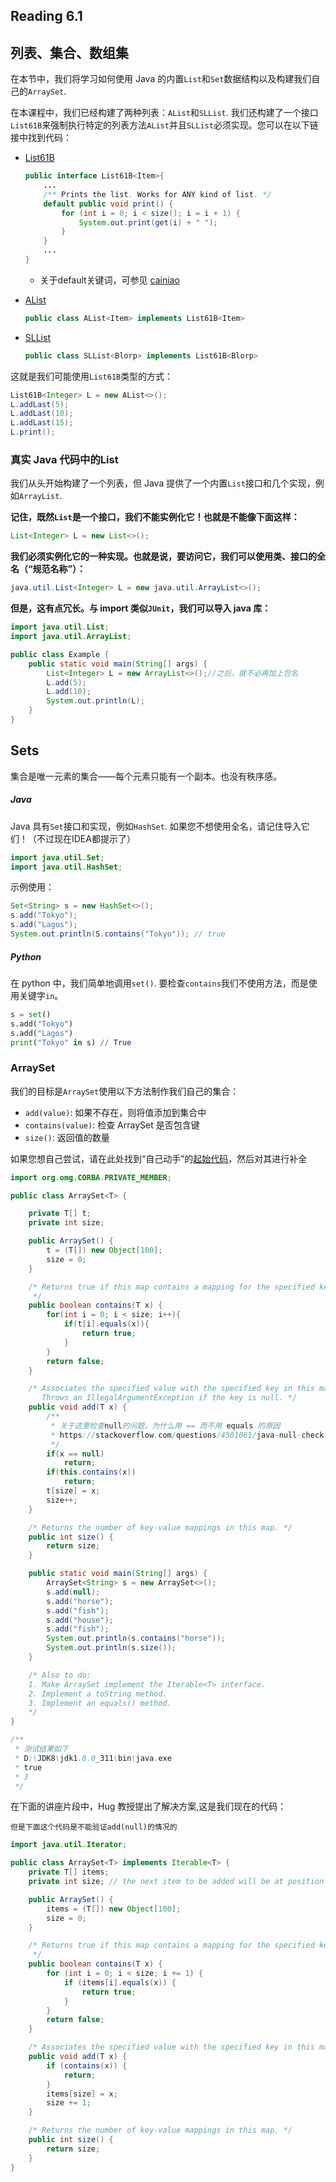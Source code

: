 

## Reading 6.1

## 列表、集合、数组集

在本节中，我们将学习如何使用 Java 的内置`List`和`Set`数据结构以及构建我们自己的`ArraySet`.

在本课程中，我们已经构建了两种列表：`AList`和`SLList`. 我们还构建了一个接口`List61B`来强制执行特定的列表方法`AList`并且`SLList`必须实现。您可以在以下链接中找到代码：

- [List61B](https://github.com/Berkeley-CS61B/lectureCode-sp19/blob/master/inheritance2/List61B.java)

  ```java
  public interface List61B<Item>{
      ...
      /** Prints the list. Works for ANY kind of list. */
      default public void print() {
          for (int i = 0; i < size(); i = i + 1) {
              System.out.print(get(i) + " ");
          }
      }
      ...
  }
  ```

  - 关于default关键词，可参见 [cainiao](https://www.runoob.com/java/java8-default-methods.html)

- [AList](https://github.com/Berkeley-CS61B/lectureCode-sp19/blob/master/inheritance1/AList.java)

  ```java
  public class AList<Item> implements List61B<Item>
  ```

- [SLList](https://github.com/Berkeley-CS61B/lectureCode-sp19/blob/master/inheritance2/SLList.java)

  ```java
  public class SLList<Blorp> implements List61B<Blorp>
  ```

这就是我们可能使用`List61B`类型的方式：

```java
List61B<Integer> L = new AList<>();
L.addLast(5);
L.addLast(10);
L.addLast(15);
L.print();
```

### 真实 Java 代码中的List

我们从头开始构建了一个列表，但 Java 提供了一个内置`List`接口和几个实现，例如`ArrayList`.

**记住，既然`List`是一个接口，我们不能实例化它！也就是不能像下面这样：**

```java
List<Integer> L = new List<>();
```

**我们必须实例化它的一种实现。也就是说，要访问它，我们可以使用类、接口的全名（“规范名称”）：**

```java
java.util.List<Integer> L = new java.util.ArrayList<>();
```

**但是，这有点冗长。与 import 类似`JUnit`，我们可以导入 java 库：**

```java
import java.util.List;
import java.util.ArrayList;

public class Example {
    public static void main(String[] args) {
        List<Integer> L = new ArrayList<>();//之后，就不必再加上包名
        L.add(5);
        L.add(10);
        System.out.println(L);
    }
}
```

## Sets

集合是唯一元素的集合——每个元素只能有一个副本。也没有秩序感。

##### Java

Java 具有`Set`接口和实现，例如`HashSet`. 如果您不想使用全名，请记住导入它们！（不过现在IDEA都提示了）

```java
import java.util.Set;
import java.util.HashSet;
```

示例使用：

```java
Set<String> s = new HashSet<>();
s.add("Tokyo");
s.add("Lagos");
System.out.println(S.contains("Tokyo")); // true
```

##### Python

在 python 中，我们简单地调用`set()`. 要检查`contains`我们不使用方法，而是使用关键字`in`。

```python
s = set()
s.add("Tokyo")
s.add("Lagos")
print("Tokyo" in s) // True
```

### ArraySet

我们的目标是`ArraySet`使用以下方法制作我们自己的集合：

- `add(value)`: 如果不存在，则将值添加到集合中
- `contains(value)`: 检查 ArraySet 是否包含键
- `size()`: 返回值的数量

如果您想自己尝试，请在此处找到“自己动手”的[起始代码](https://github.com/Berkeley-CS61B/lectureCode-sp19/blob/af2325c600010a8894a6ce3a3ccf517547145ec1/exercises/DIY/inheritance4/ArraySet.java)，然后对其进行补全

```java
import org.omg.CORBA.PRIVATE_MEMBER;

public class ArraySet<T> {

    private T[] t;
    private int size;

    public ArraySet() {
        t = (T[]) new Object[100];
        size = 0;
    }

    /* Returns true if this map contains a mapping for the specified key.
     */
    public boolean contains(T x) {
        for(int i = 0; i < size; i++){
            if(t[i].equals(x)){
                return true;
            }
        }
        return false;
    }

    /* Associates the specified value with the specified key in this map.
       Throws an IllegalArgumentException if the key is null. */
    public void add(T x) {
        /**
         * 关于这里检查null的问题，为什么用 == 而不用 equals 的原因
         * https://stackoverflow.com/questions/4501061/java-null-check-why-use-instead-of-equals
         */
        if(x == null)
            return;
        if(this.contains(x))
            return;
        t[size] = x;
        size++;
    }

    /* Returns the number of key-value mappings in this map. */
    public int size() {
        return size;
    }

    public static void main(String[] args) {
        ArraySet<String> s = new ArraySet<>();
        s.add(null);
        s.add("horse");
        s.add("fish");
        s.add("house");
        s.add("fish");
        System.out.println(s.contains("horse"));
        System.out.println(s.size());
    }

    /* Also to do:
    1. Make ArraySet implement the Iterable<T> interface.
    2. Implement a toString method.
    3. Implement an equals() method.
    */
}

/**
 * 测试结果如下
 * D:\JDK8\jdk1.8.0_311\bin\java.exe 
 * true
 * 3
 */
```



在下面的讲座片段中，Hug 教授提出了解决方案,这是我们现在的代码：

```apl
但是下面这个代码是不能验证add(null)的情况的
```

```java
import java.util.Iterator;

public class ArraySet<T> implements Iterable<T> {
    private T[] items;
    private int size; // the next item to be added will be at position size

    public ArraySet() {
        items = (T[]) new Object[100];
        size = 0;
    }

    /* Returns true if this map contains a mapping for the specified key.
     */
    public boolean contains(T x) {
        for (int i = 0; i < size; i += 1) {
            if (items[i].equals(x)) {
                return true;
            }
        }
        return false;
    }

    /* Associates the specified value with the specified key in this map. */
    public void add(T x) {
        if (contains(x)) {
            return;
        }
        items[size] = x;
        size += 1;
    }

    /* Returns the number of key-value mappings in this map. */
    public int size() {
        return size;
    }
}
```







